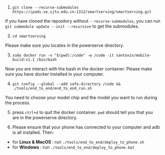 1. `git clone --recurse-submodules https://ipads.se.sjtu.edu.cn:1312/smartserving/smartserving.git`
<!-- TODO: change this link to github -->
If you have cloned the repository without `--recurse-submodules`, you can run `git submodule update --init --recursive` to get the submodules.

2. `cd smartserving`
<!-- TODO: change this to powerserve -->
Please make sure you locates in the powerserve directory.

3. `sudo docker run -v "$(pwd):/code" -w /code -it santoxin/mobile-build:v1.1 /bin/bash`

Now you are interact with the bash in the docker container. Please make sure you have docker installed in your computer.

4. `git config --global --add safe.directory /code && ./tools/end_to_end/end_to_end_run.sh`

You need to choose your model chip and the model you want to run during the process.

5. press `ctrl+d` to quit the docker container. `pwd` should tell you that you are in the powerserve directory.

6. Please ensure that your phone has connected to your computer and adb is all installed. Then: 
- for **Linux & MacOS** : run `./tools/end_to_end/deploy_to_phone.sh`
- for **Windows** : run `./tools/end_to_end/deploy_to_phone.bat`
